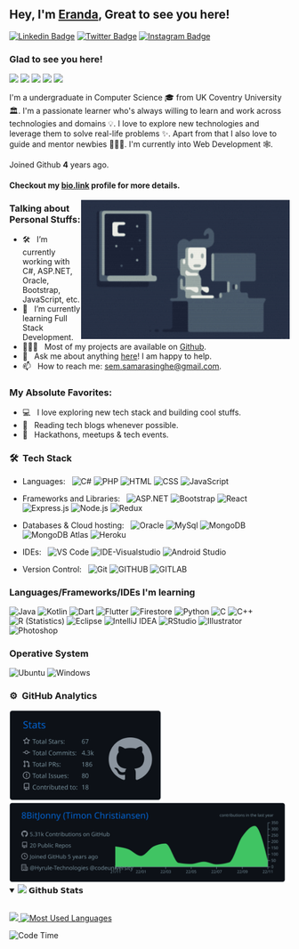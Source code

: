 
<!---
ErandaMadusanka/ErandaMadusanka is a ✨ special ✨ repository because its `README.md` (this file) appears on your GitHub profile.
You can click the Preview link to take a look at your changes.
--->

## Hey, I'm [Eranda](https://github.com/ErandaMadusanka), Great to see you here!

[![Linkedin Badge](https://img.shields.io/badge/-LinkedIn-0e76a8?style=flat-square&logo=Linkedin&logoColor=white)](https://linkedin.com/in/eranda-samarasinghe)
[![Twitter Badge](https://img.shields.io/badge/-Twitter-00acee?style=flat-square&logo=Twitter&logoColor=white)](https://twitter.com/eranda_madusank)
[![Instagram Badge](https://img.shields.io/badge/-Instagram-e4405f?style=flat-square&logo=Instagram&logoColor=white)](https://instagram.com/eranda_samarasinghe/)
<!-- [![Telegram Badge](https://img.shields.io/badge/-Telegram-0088cc?style=flat-square&logo=Telegram&logoColor=white)](https://t.me/eranda_samarasinghe) -->

### Glad to see you here! 
![](https://visitor-badge.glitch.me/badge?page_id=ErandaMadusanka.ErandaMadusanka&style=flat-square&color=0088cc)
![](https://komarev.com/ghpvc/?username=ErandaMadusanka)
![](https://img.shields.io/github/commit-activity/m/ErandaMadusanka/ErandaMadusanka)
![](https://img.shields.io/github/followers/ErandaMadusanka?color=4C1&logo=github)
![](https://img.shields.io/github/last-commit/milaan9/milaan9?label=Profile%20update&style=fflat-square)

I'm a undergraduate in Computer Science 🎓 from UK Coventry University 🏛. I'm a passionate learner who's always willing to learn and work across technologies and domains 💡. I love to explore new technologies and leverage them to solve real-life problems ✨. Apart from that I also love to guide and mentor newbies 👨🏻‍💻. I'm currently into Web Development 🕸️.

Joined Github **4** years ago.

#### Checkout my [bio.link](https://linkedin.com/in/eranda-samarasinghe) profile for more details.

<img align="right" height="250" width="375" alt="Night Coding" src="https://raw.githubusercontent.com/AVS1508/AVS1508/master/assets/Night-Coding.gif"/>

### Talking about Personal Stuffs:

- 🛠 &nbsp; I’m currently working with C#, ASP.NET, Oracle, Bootstrap, JavaScript, etc.
- 🚀 &nbsp; I’m currently learning Full Stack Development.
- 👨🏻‍💻 &nbsp; Most of my projects are available on [Github](https://github.com/ErandaMadusanka).
- 💬 &nbsp; Ask me about anything [here](https://github.com/iampavangandhi/iampavangandhi/issues/2)! I am happy to help.
- 📫 &nbsp; How to reach me: sem.samarasinghe@gmail.com.
<!-- - 👾 &nbsp; Fun fact: Equal is Not Always Equal in Javascript. -->
<!-- - 📝 &nbsp; Checkout my [Resume](https://github.com/iampavangandhi/iampavangandhi/blob/master/resume.pdf). -->

### My Absolute Favorites:

- 💻 &nbsp; I love exploring new tech stack and building cool stuffs.
- 📰 &nbsp; Reading tech blogs whenever possible.
- 🍕 &nbsp; Hackathons, meetups & tech events.

### 🛠 &nbsp;Tech Stack

- Languages: &nbsp;
  ![C#](https://img.shields.io/badge/C%23-05122A.svg?logo=c-sharp)
  ![PHP](https://img.shields.io/badge/PHP-05122A.svg?logo=php&)
  ![HTML](https://img.shields.io/badge/-HTML-05122A.svg?&logo=HTML5)
  ![CSS](https://img.shields.io/badge/-CSS-05122A.svg?&logo=CSS3&logoColor=1572B6)
  ![JavaScript](https://img.shields.io/badge/-JavaScript-05122A.svg?&logo=javascript)

- Frameworks and Libraries: &nbsp;
  ![ASP.NET](https://img.shields.io/badge/Dot%20Net-05122A.svg?logo=dotnet)
  ![Bootstrap](https://img.shields.io/badge/-Bootstrap-05122A.svg?&logo=bootstrap)
  ![React](https://img.shields.io/badge/-React-05122A.svg?&logo=react)
  ![Express.js](https://img.shields.io/badge/Express.js-05122A.svg?logo=express&logoColor=%2361DAFB)
  ![Node.js](https://img.shields.io/badge/-Node.js-05122A.svg?&logo=node.js)
  ![Redux](https://img.shields.io/badge/-Redux-05122A.svg?&logo=redux&logoColor=764abc)

- Databases & Cloud hosting:  &nbsp;
  ![Oracle](https://img.shields.io/badge/Oracle-05122A.svg?logo=oracle&logoColor=f80000)
  ![MySql](https://img.shields.io/badge/-MySql-05122A.svg?&logo=mysql)
  ![MongoDB](https://img.shields.io/badge/MongoDB-05122A.svg?logo=mongodb)
  ![MongoDB Atlas](https://img.shields.io/badge/-MongoDB%20Atlas-05122A.svg?&logo=mongodb)
  ![Heroku](https://img.shields.io/badge/Heroku-05122A.svg?logo=heroku&logoColor=6567a5)
  
- IDEs: &nbsp;
  ![VS Code](https://img.shields.io/badge/-VS%20Code-05122A.svg?&logo=visual-studio-code&logoColor=007ACC)
  ![IDE-Visualstudio](https://img.shields.io/badge/Visual%20Studio-05122A.svg?logo=visual-studio-code&logoColor=007ACC)
  ![Android Studio](https://img.shields.io/badge/-Android%20Studio-05122A.svg?&logo=android-studio)
  
- Version Control: &nbsp;
  ![Git](https://img.shields.io/badge/-Git-05122A.svg?&logo=git)
  ![GITHUB](https://img.shields.io/badge/GitHub-05122A.svg?&logo=github)
  ![GITLAB](https://img.shields.io/badge/GitLab-05122A.svg?&logo=gitlab)
 
<!-- - Software, Technologies and tools -->
<!--   <a href="#"><img alt="Google Sheets" src="https://img.shields.io/badge/Google%20Sheets-34A853.svg?logo=google%20sheets&logoColor=white"></a>  -->
<!--   <a href="#"><img alt="Stack Overflow" src="https://img.shields.io/badge/-Stack%20Overflow-FE7A16?logo=stack-overflow&logoColor=white"></a> -->
<!-- ![Slack](https://img.shields.io/badge/Slack-4A154B?style=for-the-badge&logo=slack&logoColor=white) -->
 
### Languages/Frameworks/IDEs I'm learning 
![Java](https://img.shields.io/badge/-Java-05122A.svg?&logo=Java&logoColor=007ACC)
![Kotlin](https://img.shields.io/badge/-Kotlin-05122A.svg?&logo=Kotlin)
![Dart](https://img.shields.io/badge/-Dart-05122A.svg?&logo=Dart&logoColor=007ACC)
![Flutter](https://img.shields.io/badge/-Flutter-05122A.svg?&logo=flutter&logoColor=007ACC)
![Firestore](https://img.shields.io/badge/-Firestore-05122A.svg?&logo=firebase)
![Python](https://img.shields.io/badge/-Python-05122A.svg?&logo=python)
![C](https://img.shields.io/badge/-C-05122A.svg?&logo=C&logoColor=A8B9CC)
![C++](https://img.shields.io/badge/-C++-05122A.svg?&logo=C%2B%2B&logoColor=00599C)
![R (Statistics)](https://img.shields.io/badge/-R-05122A.svg?&logo=R&logoColor=276DC3)
![Eclipse](https://img.shields.io/badge/-Eclipse-05122A.svg?&logo=eclipse)
![IntelliJ IDEA](https://img.shields.io/badge/-IntelliJ%20IDEA-05122A.svg?&logo=intellij-idea&logoColor=f70486)
![RStudio](https://img.shields.io/badge/-RStudio-05122A.svg?&logo=rstudio)
![Illustrator](https://img.shields.io/badge/-Illustrator-05122A.svg?&logo=adobe-illustrator)
![Photoshop](https://img.shields.io/badge/-Photoshop-05122A.svg?&logo=adobe-photoshop)

<!-- <a href="#"><img alt="OS-Linux" src="https://img.shields.io/badge/Linux-1793D1.svg?logo=linux&logoColor=white"></a> -->

### Operative System

![Ubuntu](https://img.shields.io/badge/Ubuntu-E95420?style=for-the-badge&logo=ubuntu&logoColor=white)
![Windows](https://img.shields.io/badge/Windows-0078D6?style=for-the-badge&logo=windows&logoColor=white)

### ⚙️ &nbsp;GitHub Analytics

<!-- <p align="left">
<img width="276" src="https://raw.githubusercontent.com/ErandaMadusanka/ErandaMadusanka/master/profile-summary-card-output/github_dark/3-stats.svg"> 
<img width="570" src="https://raw.githubusercontent.com/ErandaMadusanka/ErandaMadusanka/master/profile-summary-card-output/github_dark/0-profile-details.svg">
</p> -->

<img width="276" src="https://raw.githubusercontent.com/8BitJonny/8BitJonny/master/profile-summary-card-output/github_dark/3-stats.svg"> 
<img width="570" src="https://raw.githubusercontent.com/8BitJonny/8BitJonny/master/profile-summary-card-output/github_dark/0-profile-details.svg">

<details open="">
<summary>
  <img src="https://media.giphy.com/media/cj87CxfRtrUifF3Ryk/giphy.gif" height="25">
  <span>𝗚𝗶𝘁𝗵𝘂𝗯 𝗦𝘁𝗮𝘁𝘀</span>
</summary>
<br>
<p align="left">
  <a href="https://github.com/LeonardoYz" target="_blank">
    <img width="404px" src="https://streak-stats.demolab.com/?user=ErandaMadusanka&theme=monokai-metallian&hide_border=false"/>
    <img width="400px" src="https://github-readme-stats.vercel.app/api/top-langs/?username=ErandaMadusanka&layout=compact&theme=react" alt="Most Used Languages" />
  </a>
</p>
</details>

![Code Time](http://img.shields.io/badge/Code%20Time-264%20hrs%2019%20mins-blue)

